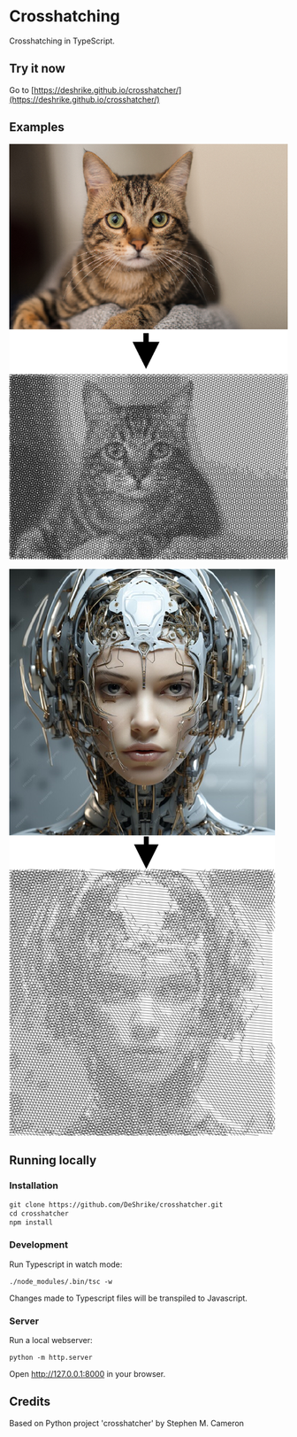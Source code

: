 # Crosshatching

Crosshatching in TypeScript.

## Try it now

Go to [https://deshrike.github.io/crosshatcher/](https://deshrike.github.io/crosshatcher/)

## Examples

![Example 1](example1.png)

![Example 2](example2.png)

## Running locally

### Installation

```console
git clone https://github.com/DeShrike/crosshatcher.git
cd crosshatcher
npm install

```

### Development

Run Typescript in watch mode:

```console
./node_modules/.bin/tsc -w
```

Changes made to Typescript files will be transpiled to Javascript.

### Server

Run a local webserver:

```console
python -m http.server
```

Open http://127.0.0.1:8000 in your browser.

## Credits

Based on Python project 'crosshatcher' by Stephen M. Cameron

